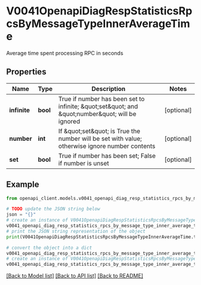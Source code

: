# V0041OpenapiDiagRespStatisticsRpcsByMessageTypeInnerAverageTime

Average time spent processing RPC in seconds

## Properties

Name | Type | Description | Notes
------------ | ------------- | ------------- | -------------
**infinite** | **bool** | True if number has been set to infinite; \&quot;set\&quot; and \&quot;number\&quot; will be ignored | [optional] 
**number** | **int** | If \&quot;set\&quot; is True the number will be set with value; otherwise ignore number contents | [optional] 
**set** | **bool** | True if number has been set; False if number is unset | [optional] 

## Example

```python
from openapi_client.models.v0041_openapi_diag_resp_statistics_rpcs_by_message_type_inner_average_time import V0041OpenapiDiagRespStatisticsRpcsByMessageTypeInnerAverageTime

# TODO update the JSON string below
json = "{}"
# create an instance of V0041OpenapiDiagRespStatisticsRpcsByMessageTypeInnerAverageTime from a JSON string
v0041_openapi_diag_resp_statistics_rpcs_by_message_type_inner_average_time_instance = V0041OpenapiDiagRespStatisticsRpcsByMessageTypeInnerAverageTime.from_json(json)
# print the JSON string representation of the object
print(V0041OpenapiDiagRespStatisticsRpcsByMessageTypeInnerAverageTime.to_json())

# convert the object into a dict
v0041_openapi_diag_resp_statistics_rpcs_by_message_type_inner_average_time_dict = v0041_openapi_diag_resp_statistics_rpcs_by_message_type_inner_average_time_instance.to_dict()
# create an instance of V0041OpenapiDiagRespStatisticsRpcsByMessageTypeInnerAverageTime from a dict
v0041_openapi_diag_resp_statistics_rpcs_by_message_type_inner_average_time_from_dict = V0041OpenapiDiagRespStatisticsRpcsByMessageTypeInnerAverageTime.from_dict(v0041_openapi_diag_resp_statistics_rpcs_by_message_type_inner_average_time_dict)
```
[[Back to Model list]](../README.md#documentation-for-models) [[Back to API list]](../README.md#documentation-for-api-endpoints) [[Back to README]](../README.md)


